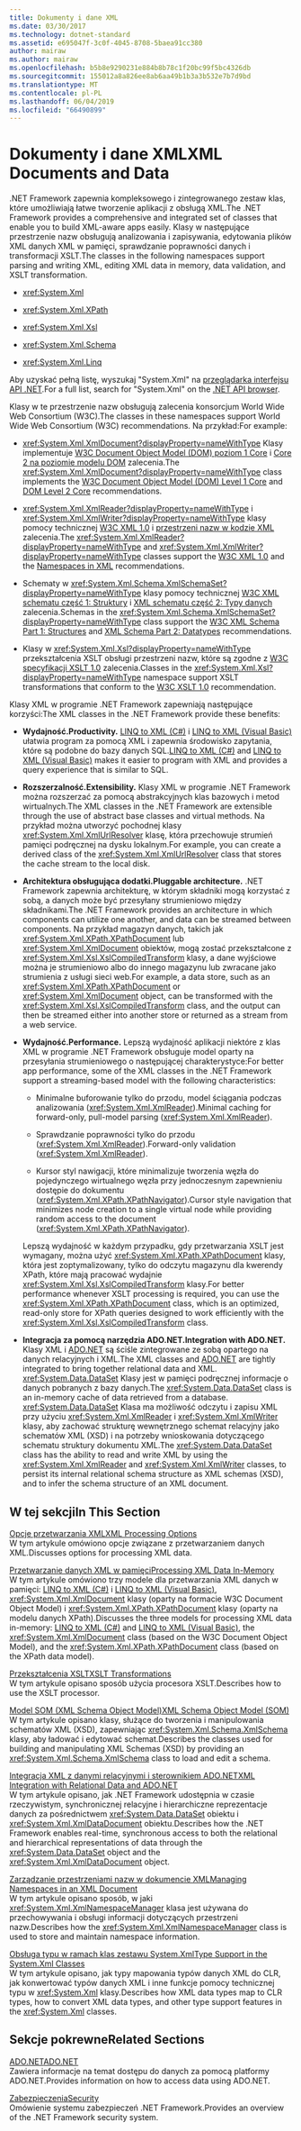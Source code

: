 ```yaml
---
title: Dokumenty i dane XML
ms.date: 03/30/2017
ms.technology: dotnet-standard
ms.assetid: e695047f-3c0f-4045-8708-5baea91cc380
author: mairaw
ms.author: mairaw
ms.openlocfilehash: b5b8e9290231e884b8b78c1f20bc99f5bc4326db
ms.sourcegitcommit: 155012a8a826ee8ab6aa49b1b3a3b532e7b7d9bd
ms.translationtype: MT
ms.contentlocale: pl-PL
ms.lasthandoff: 06/04/2019
ms.locfileid: "66490899"
---
```

# <a name="xml-documents-and-data"></a><span data-ttu-id="8eb46-102">Dokumenty i dane XML</span><span class="sxs-lookup"><span data-stu-id="8eb46-102">XML Documents and Data</span></span>
<span data-ttu-id="8eb46-103">.NET Framework zapewnia kompleksowego i zintegrowanego zestaw klas, które umożliwiają łatwe tworzenie aplikacji z obsługą XML.</span><span class="sxs-lookup"><span data-stu-id="8eb46-103">The .NET Framework provides a comprehensive and integrated set of classes that enable you to build XML-aware apps easily.</span></span> <span data-ttu-id="8eb46-104">Klasy w następujące przestrzenie nazw obsługują analizowania i zapisywania, edytowania plików XML danych XML w pamięci, sprawdzanie poprawności danych i transformacji XSLT.</span><span class="sxs-lookup"><span data-stu-id="8eb46-104">The classes in the following namespaces support parsing and writing XML, editing XML data in memory, data validation, and XSLT transformation.</span></span>  
  
- <xref:System.Xml>  
  
- <xref:System.Xml.XPath>  
  
- <xref:System.Xml.Xsl>  
  
- <xref:System.Xml.Schema>  
  
- <xref:System.Xml.Linq>  
  
 <span data-ttu-id="8eb46-105">Aby uzyskać pełną listę, wyszukaj "System.Xml" na [przeglądarka interfejsu API .NET](https://docs.microsoft.com/dotnet/api/?term=system.xml).</span><span class="sxs-lookup"><span data-stu-id="8eb46-105">For a full list, search for "System.Xml" on the [.NET API browser](https://docs.microsoft.com/dotnet/api/?term=system.xml).</span></span>  
  
 <span data-ttu-id="8eb46-106">Klasy w te przestrzenie nazw obsługują zalecenia konsorcjum World Wide Web Consortium (W3C).</span><span class="sxs-lookup"><span data-stu-id="8eb46-106">The classes in these namespaces support World Wide Web Consortium (W3C) recommendations.</span></span> <span data-ttu-id="8eb46-107">Na przykład:</span><span class="sxs-lookup"><span data-stu-id="8eb46-107">For example:</span></span>  
  
- <span data-ttu-id="8eb46-108"><xref:System.Xml.XmlDocument?displayProperty=nameWithType> Klasy implementuje [W3C Document Object Model (DOM) poziom 1 Core](https://www.w3.org/TR/REC-DOM-Level-1/) i [Core 2 na poziomie modelu DOM](https://www.w3.org/TR/DOM-Level-2-Core/) zalecenia.</span><span class="sxs-lookup"><span data-stu-id="8eb46-108">The <xref:System.Xml.XmlDocument?displayProperty=nameWithType> class implements the [W3C Document Object Model (DOM) Level 1 Core](https://www.w3.org/TR/REC-DOM-Level-1/) and [DOM Level 2 Core](https://www.w3.org/TR/DOM-Level-2-Core/) recommendations.</span></span>  
  
- <span data-ttu-id="8eb46-109"><xref:System.Xml.XmlReader?displayProperty=nameWithType> i <xref:System.Xml.XmlWriter?displayProperty=nameWithType> klasy pomocy technicznej [W3C XML 1.0](https://www.w3.org/TR/2006/REC-xml-20060816/) i [przestrzeni nazw w kodzie XML](https://www.w3.org/TR/REC-xml-names/) zalecenia.</span><span class="sxs-lookup"><span data-stu-id="8eb46-109">The <xref:System.Xml.XmlReader?displayProperty=nameWithType> and <xref:System.Xml.XmlWriter?displayProperty=nameWithType> classes support the [W3C XML 1.0](https://www.w3.org/TR/2006/REC-xml-20060816/) and the [Namespaces in XML](https://www.w3.org/TR/REC-xml-names/) recommendations.</span></span>  
  
- <span data-ttu-id="8eb46-110">Schematy w <xref:System.Xml.Schema.XmlSchemaSet?displayProperty=nameWithType> klasy pomocy technicznej [W3C XML schematu część 1: Struktury](https://www.w3.org/TR/xmlschema-1/) i [XML schematu część 2: Typy danych](https://www.w3.org/TR/xmlschema-2/) zalecenia.</span><span class="sxs-lookup"><span data-stu-id="8eb46-110">Schemas in the <xref:System.Xml.Schema.XmlSchemaSet?displayProperty=nameWithType> class support the [W3C XML Schema Part 1: Structures](https://www.w3.org/TR/xmlschema-1/) and [XML Schema Part 2: Datatypes](https://www.w3.org/TR/xmlschema-2/) recommendations.</span></span>  
  
- <span data-ttu-id="8eb46-111">Klasy w <xref:System.Xml.Xsl?displayProperty=nameWithType> przekształcenia XSLT obsługi przestrzeni nazw, które są zgodne z [W3C specyfikacji XSLT 1.0](https://www.w3.org/TR/xslt) zalecenia.</span><span class="sxs-lookup"><span data-stu-id="8eb46-111">Classes in the <xref:System.Xml.Xsl?displayProperty=nameWithType> namespace support XSLT transformations that conform to the [W3C XSLT 1.0](https://www.w3.org/TR/xslt) recommendation.</span></span>  
  
 <span data-ttu-id="8eb46-112">Klasy XML w programie .NET Framework zapewniają następujące korzyści:</span><span class="sxs-lookup"><span data-stu-id="8eb46-112">The XML classes in the .NET Framework provide these benefits:</span></span>  
  
- <span data-ttu-id="8eb46-113">**Wydajność.**</span><span class="sxs-lookup"><span data-stu-id="8eb46-113">**Productivity.**</span></span> <span data-ttu-id="8eb46-114">[LINQ to XML (C#)](../../../csharp/programming-guide/concepts/linq/linq-to-xml-overview.md) i [LINQ to XML (Visual Basic)](../../../visual-basic/programming-guide/concepts/linq/linq-to-xml.md) ułatwia program za pomocą XML i zapewnia środowisko zapytania, które są podobne do bazy danych SQL.</span><span class="sxs-lookup"><span data-stu-id="8eb46-114">[LINQ to XML (C#)](../../../csharp/programming-guide/concepts/linq/linq-to-xml-overview.md) and [LINQ to XML (Visual Basic)](../../../visual-basic/programming-guide/concepts/linq/linq-to-xml.md) makes it easier to program with XML and provides a query experience that is similar to SQL.</span></span>  
  
- <span data-ttu-id="8eb46-115">**Rozszerzalność.**</span><span class="sxs-lookup"><span data-stu-id="8eb46-115">**Extensibility.**</span></span> <span data-ttu-id="8eb46-116">Klasy XML w programie .NET Framework można rozszerzać za pomocą abstrakcyjnych klas bazowych i metod wirtualnych.</span><span class="sxs-lookup"><span data-stu-id="8eb46-116">The XML classes in the .NET Framework are extensible through the use of abstract base classes and virtual methods.</span></span> <span data-ttu-id="8eb46-117">Na przykład można utworzyć pochodnej klasy <xref:System.Xml.XmlUrlResolver> klasę, która przechowuje strumień pamięci podręcznej na dysku lokalnym.</span><span class="sxs-lookup"><span data-stu-id="8eb46-117">For example, you can create a derived class of the <xref:System.Xml.XmlUrlResolver> class that stores the cache stream to the local disk.</span></span>  
  
- <span data-ttu-id="8eb46-118">**Architektura obsługująca dodatki.**</span><span class="sxs-lookup"><span data-stu-id="8eb46-118">**Pluggable architecture.**</span></span> <span data-ttu-id="8eb46-119">.NET Framework zapewnia architekturę, w którym składniki mogą korzystać z sobą, a danych może być przesyłany strumieniowo między składnikami.</span><span class="sxs-lookup"><span data-stu-id="8eb46-119">The .NET Framework provides an architecture in which components can utilize one another, and data can be streamed between components.</span></span> <span data-ttu-id="8eb46-120">Na przykład magazyn danych, takich jak <xref:System.Xml.XPath.XPathDocument> lub <xref:System.Xml.XmlDocument> obiektów, mogą zostać przekształcone z <xref:System.Xml.Xsl.XslCompiledTransform> klasy, a dane wyjściowe można je strumieniowo albo do innego magazynu lub zwracane jako strumienia z usługi sieci web.</span><span class="sxs-lookup"><span data-stu-id="8eb46-120">For example, a data store, such as an <xref:System.Xml.XPath.XPathDocument> or <xref:System.Xml.XmlDocument> object, can be transformed with the <xref:System.Xml.Xsl.XslCompiledTransform> class, and the output can then be streamed either into another store or returned as a stream from a web service.</span></span>  
  
- <span data-ttu-id="8eb46-121">**Wydajność.**</span><span class="sxs-lookup"><span data-stu-id="8eb46-121">**Performance.**</span></span> <span data-ttu-id="8eb46-122">Lepszą wydajność aplikacji niektóre z klas XML w programie .NET Framework obsługuje model oparty na przesyłania strumieniowego o następującej charakterystyce:</span><span class="sxs-lookup"><span data-stu-id="8eb46-122">For better app performance, some of the XML classes in the .NET Framework support a streaming-based model with the following characteristics:</span></span>  
  
    - <span data-ttu-id="8eb46-123">Minimalne buforowanie tylko do przodu, model ściągania podczas analizowania (<xref:System.Xml.XmlReader>).</span><span class="sxs-lookup"><span data-stu-id="8eb46-123">Minimal caching for forward-only, pull-model parsing (<xref:System.Xml.XmlReader>).</span></span>  
  
    - <span data-ttu-id="8eb46-124">Sprawdzanie poprawności tylko do przodu (<xref:System.Xml.XmlReader>).</span><span class="sxs-lookup"><span data-stu-id="8eb46-124">Forward-only validation (<xref:System.Xml.XmlReader>).</span></span>  
  
    - <span data-ttu-id="8eb46-125">Kursor styl nawigacji, które minimalizuje tworzenia węzła do pojedynczego wirtualnego węzła przy jednoczesnym zapewnieniu dostępie do dokumentu (<xref:System.Xml.XPath.XPathNavigator>).</span><span class="sxs-lookup"><span data-stu-id="8eb46-125">Cursor style navigation that minimizes node creation to a single virtual node while providing random access to the document (<xref:System.Xml.XPath.XPathNavigator>).</span></span>  
  
     <span data-ttu-id="8eb46-126">Lepszą wydajność w każdym przypadku, gdy przetwarzania XSLT jest wymagany, można użyć <xref:System.Xml.XPath.XPathDocument> klasy, która jest zoptymalizowany, tylko do odczytu magazynu dla kwerendy XPath, które mają pracować wydajnie <xref:System.Xml.Xsl.XslCompiledTransform> klasy.</span><span class="sxs-lookup"><span data-stu-id="8eb46-126">For better performance whenever XSLT processing is required, you can use the <xref:System.Xml.XPath.XPathDocument> class, which is an optimized, read-only store for XPath queries designed to work efficiently with the <xref:System.Xml.Xsl.XslCompiledTransform> class.</span></span>  
  
- <span data-ttu-id="8eb46-127">**Integracja za pomocą narzędzia ADO.NET.**</span><span class="sxs-lookup"><span data-stu-id="8eb46-127">**Integration with ADO.NET.**</span></span> <span data-ttu-id="8eb46-128">Klasy XML i [ADO.NET](../../../../docs/framework/data/adonet/index.md) są ściśle zintegrowane ze sobą opartego na danych relacyjnych i XML.</span><span class="sxs-lookup"><span data-stu-id="8eb46-128">The XML classes and [ADO.NET](../../../../docs/framework/data/adonet/index.md) are tightly integrated to bring together relational data and XML.</span></span> <span data-ttu-id="8eb46-129"><xref:System.Data.DataSet> Klasy jest w pamięci podręcznej informacje o danych pobranych z bazy danych.</span><span class="sxs-lookup"><span data-stu-id="8eb46-129">The <xref:System.Data.DataSet> class is an in-memory cache of data retrieved from a database.</span></span> <span data-ttu-id="8eb46-130"><xref:System.Data.DataSet> Klasa ma możliwość odczytu i zapisu XML przy użyciu <xref:System.Xml.XmlReader> i <xref:System.Xml.XmlWriter> klasy, aby zachować strukturę wewnętrznego schemat relacyjny jako schematów XML (XSD) i na potrzeby wnioskowania dotyczącego schematu struktury dokumentu XML.</span><span class="sxs-lookup"><span data-stu-id="8eb46-130">The <xref:System.Data.DataSet> class has the ability to read and write XML by using the <xref:System.Xml.XmlReader> and <xref:System.Xml.XmlWriter> classes, to persist its internal relational schema structure as XML schemas (XSD), and to infer the schema structure of an XML document.</span></span>  
  
## <a name="in-this-section"></a><span data-ttu-id="8eb46-131">W tej sekcji</span><span class="sxs-lookup"><span data-stu-id="8eb46-131">In This Section</span></span>  
 [<span data-ttu-id="8eb46-132">Opcje przetwarzania XML</span><span class="sxs-lookup"><span data-stu-id="8eb46-132">XML Processing Options</span></span>](../../../../docs/standard/data/xml/xml-processing-options.md)  
 <span data-ttu-id="8eb46-133">W tym artykule omówiono opcje związane z przetwarzaniem danych XML.</span><span class="sxs-lookup"><span data-stu-id="8eb46-133">Discusses options for processing XML data.</span></span>  
  
 [<span data-ttu-id="8eb46-134">Przetwarzanie danych XML w pamięci</span><span class="sxs-lookup"><span data-stu-id="8eb46-134">Processing XML Data In-Memory</span></span>](../../../../docs/standard/data/xml/processing-xml-data-in-memory.md)  
 <span data-ttu-id="8eb46-135">W tym artykule omówiono trzy modele dla przetwarzania XML danych w pamięci: [LINQ to XML (C#)](../../../csharp/programming-guide/concepts/linq/linq-to-xml.md) i [LINQ to XML (Visual Basic)](../../../visual-basic/programming-guide/concepts/linq/linq-to-xml.md), <xref:System.Xml.XmlDocument> klasy (oparty na formacie W3C Document Object Model) i <xref:System.Xml.XPath.XPathDocument> klasy (oparty na modelu danych XPath).</span><span class="sxs-lookup"><span data-stu-id="8eb46-135">Discusses the three models for processing XML data in-memory: [LINQ to XML (C#)](../../../csharp/programming-guide/concepts/linq/linq-to-xml.md) and [LINQ to XML (Visual Basic)](../../../visual-basic/programming-guide/concepts/linq/linq-to-xml.md), the <xref:System.Xml.XmlDocument> class (based on the W3C Document Object Model), and the <xref:System.Xml.XPath.XPathDocument> class (based on the XPath data model).</span></span>  
  
 [<span data-ttu-id="8eb46-136">Przekształcenia XSLT</span><span class="sxs-lookup"><span data-stu-id="8eb46-136">XSLT Transformations</span></span>](../../../../docs/standard/data/xml/xslt-transformations.md)  
 <span data-ttu-id="8eb46-137">W tym artykule opisano sposób użycia procesora XSLT.</span><span class="sxs-lookup"><span data-stu-id="8eb46-137">Describes how to use the XSLT processor.</span></span>  
  
 [<span data-ttu-id="8eb46-138">Model SOM (XML Schema Object Model)</span><span class="sxs-lookup"><span data-stu-id="8eb46-138">XML Schema Object Model (SOM)</span></span>](../../../../docs/standard/data/xml/xml-schema-object-model-som.md)  
 <span data-ttu-id="8eb46-139">W tym artykule opisano klasy, służące do tworzenia i manipulowania schematów XML (XSD), zapewniając <xref:System.Xml.Schema.XmlSchema> klasy, aby ładować i edytować schemat.</span><span class="sxs-lookup"><span data-stu-id="8eb46-139">Describes the classes used for building and manipulating XML Schemas (XSD) by providing an <xref:System.Xml.Schema.XmlSchema> class to load and edit a schema.</span></span>  
  
 [<span data-ttu-id="8eb46-140">Integracja XML z danymi relacyjnymi i sterownikiem ADO.NET</span><span class="sxs-lookup"><span data-stu-id="8eb46-140">XML Integration with Relational Data and ADO.NET</span></span>](../../../../docs/standard/data/xml/xml-integration-with-relational-data-and-adonet.md)  
 <span data-ttu-id="8eb46-141">W tym artykule opisano, jak .NET Framework udostępnia w czasie rzeczywistym, synchronicznej relacyjne i hierarchiczne reprezentacje danych za pośrednictwem <xref:System.Data.DataSet> obiektu i <xref:System.Xml.XmlDataDocument> obiektu.</span><span class="sxs-lookup"><span data-stu-id="8eb46-141">Describes how the .NET Framework enables real-time, synchronous access to both the relational and hierarchical representations of data through the <xref:System.Data.DataSet> object and the <xref:System.Xml.XmlDataDocument> object.</span></span>  
  
 [<span data-ttu-id="8eb46-142">Zarządzanie przestrzeniami nazw w dokumencie XML</span><span class="sxs-lookup"><span data-stu-id="8eb46-142">Managing Namespaces in an XML Document</span></span>](../../../../docs/standard/data/xml/managing-namespaces-in-an-xml-document.md)  
 <span data-ttu-id="8eb46-143">W tym artykule opisano sposób, w jaki <xref:System.Xml.XmlNamespaceManager> klasa jest używana do przechowywania i obsługi informacji dotyczących przestrzeni nazw.</span><span class="sxs-lookup"><span data-stu-id="8eb46-143">Describes how the <xref:System.Xml.XmlNamespaceManager> class is used to store and maintain namespace information.</span></span>  
  
 [<span data-ttu-id="8eb46-144">Obsługa typu w ramach klas zestawu System.Xml</span><span class="sxs-lookup"><span data-stu-id="8eb46-144">Type Support in the System.Xml Classes</span></span>](../../../../docs/standard/data/xml/type-support-in-the-system-xml-classes.md)  
 <span data-ttu-id="8eb46-145">W tym artykule opisano, jak typy mapowania typów danych XML do CLR, jak konwertować typów danych XML i inne funkcje pomocy technicznej typu w <xref:System.Xml> klasy.</span><span class="sxs-lookup"><span data-stu-id="8eb46-145">Describes how XML data types map to CLR types, how to convert XML data types, and other type support features in the <xref:System.Xml> classes.</span></span>  
  
## <a name="related-sections"></a><span data-ttu-id="8eb46-146">Sekcje pokrewne</span><span class="sxs-lookup"><span data-stu-id="8eb46-146">Related Sections</span></span>  
 [<span data-ttu-id="8eb46-147">ADO.NET</span><span class="sxs-lookup"><span data-stu-id="8eb46-147">ADO.NET</span></span>](../../../../docs/framework/data/adonet/index.md)  
 <span data-ttu-id="8eb46-148">Zawiera informacje na temat dostępu do danych za pomocą platformy ADO.NET.</span><span class="sxs-lookup"><span data-stu-id="8eb46-148">Provides information on how to access data using ADO.NET.</span></span>  
  
 [<span data-ttu-id="8eb46-149">Zabezpieczenia</span><span class="sxs-lookup"><span data-stu-id="8eb46-149">Security</span></span>](../../../../docs/standard/security/index.md)  
 <span data-ttu-id="8eb46-150">Omówienie systemu zabezpieczeń .NET Framework.</span><span class="sxs-lookup"><span data-stu-id="8eb46-150">Provides an overview of the .NET Framework security system.</span></span>  

